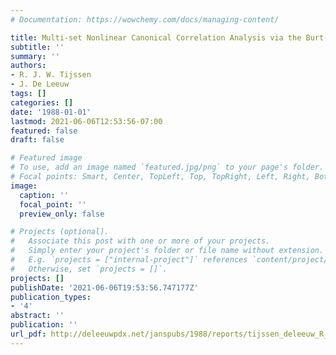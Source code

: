 ```yaml
---
# Documentation: https://wowchemy.com/docs/managing-content/

title: Multi-set Nonlinear Canonical Correlation Analysis via the Burt-Matrix
subtitle: ''
summary: ''
authors:
- R. J. W. Tijssen
- J. De Leeuw
tags: []
categories: []
date: '1988-01-01'
lastmod: 2021-06-06T12:53:56-07:00
featured: false
draft: false

# Featured image
# To use, add an image named `featured.jpg/png` to your page's folder.
# Focal points: Smart, Center, TopLeft, Top, TopRight, Left, Right, BottomLeft, Bottom, BottomRight.
image:
  caption: ''
  focal_point: ''
  preview_only: false

# Projects (optional).
#   Associate this post with one or more of your projects.
#   Simply enter your project's folder or file name without extension.
#   E.g. `projects = ["internal-project"]` references `content/project/deep-learning/index.md`.
#   Otherwise, set `projects = []`.
projects: []
publishDate: '2021-06-06T19:53:56.747177Z'
publication_types:
- '4'
abstract: ''
publication: ''
url_pdf: http://deleeuwpdx.net/janspubs/1988/reports/tijssen_deleeuw_R_88.pdf
---
```

